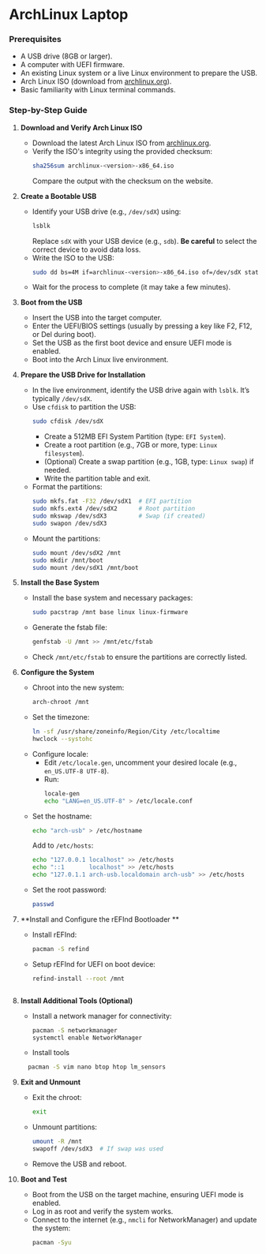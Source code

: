 # ArchLinux Laptop

### Prerequisites
- A USB drive (8GB or larger).
- A computer with UEFI firmware.
- An existing Linux system or a live Linux environment to prepare the USB.
- Arch Linux ISO (download from [archlinux.org](https://archlinux.org/download/)).
- Basic familiarity with Linux terminal commands.

### Step-by-Step Guide

1. **Download and Verify Arch Linux ISO**
   - Download the latest Arch Linux ISO from [archlinux.org](https://archlinux.org/download/).
   - Verify the ISO's integrity using the provided checksum:
     ```bash
     sha256sum archlinux-<version>-x86_64.iso
     ```
     Compare the output with the checksum on the website.

2. **Create a Bootable USB**
   - Identify your USB drive (e.g., `/dev/sdX`) using:
     ```bash
     lsblk
     ```
     Replace `sdX` with your USB device (e.g., `sdb`). **Be careful** to select the correct device to avoid data loss.
   - Write the ISO to the USB:
     ```bash
     sudo dd bs=4M if=archlinux-<version>-x86_64.iso of=/dev/sdX status=progress oflag=sync
     ```
   - Wait for the process to complete (it may take a few minutes).

3. **Boot from the USB**
   - Insert the USB into the target computer.
   - Enter the UEFI/BIOS settings (usually by pressing a key like F2, F12, or Del during boot).
   - Set the USB as the first boot device and ensure UEFI mode is enabled.
   - Boot into the Arch Linux live environment.

4. **Prepare the USB Drive for Installation**
   - In the live environment, identify the USB drive again with `lsblk`. It’s typically `/dev/sdX`.
   - Use `cfdisk` to partition the USB:
     ```bash
     sudo cfdisk /dev/sdX
     ```
     - Create a 512MB EFI System Partition (type: `EFI System`).
     - Create a root partition (e.g., 7GB or more, type: `Linux filesystem`).
     - (Optional) Create a swap partition (e.g., 1GB, type: `Linux swap`) if needed.
     - Write the partition table and exit.
   - Format the partitions:
     ```bash
     sudo mkfs.fat -F32 /dev/sdX1  # EFI partition
     sudo mkfs.ext4 /dev/sdX2      # Root partition
     sudo mkswap /dev/sdX3         # Swap (if created)
     sudo swapon /dev/sdX3
     ```
   - Mount the partitions:
     ```bash
     sudo mount /dev/sdX2 /mnt
     sudo mkdir /mnt/boot
     sudo mount /dev/sdX1 /mnt/boot
     ```

5. **Install the Base System**
   - Install the base system and necessary packages:
     ```bash
     sudo pacstrap /mnt base linux linux-firmware
     ```
   - Generate the fstab file:
     ```bash
     genfstab -U /mnt >> /mnt/etc/fstab
     ```
   - Check `/mnt/etc/fstab` to ensure the partitions are correctly listed.

6. **Configure the System**
   - Chroot into the new system:
     ```bash
     arch-chroot /mnt
     ```
   - Set the timezone:
     ```bash
     ln -sf /usr/share/zoneinfo/Region/City /etc/localtime
     hwclock --systohc
     ```
   - Configure locale:
     - Edit `/etc/locale.gen`, uncomment your desired locale (e.g., `en_US.UTF-8 UTF-8`).
     - Run:
       ```bash
       locale-gen
       echo "LANG=en_US.UTF-8" > /etc/locale.conf
       ```
   - Set the hostname:
     ```bash
     echo "arch-usb" > /etc/hostname
     ```
     Add to `/etc/hosts`:
     ```bash
     echo "127.0.0.1 localhost" >> /etc/hosts
     echo "::1       localhost" >> /etc/hosts
     echo "127.0.1.1 arch-usb.localdomain arch-usb" >> /etc/hosts
     ```
   - Set the root password:
     ```bash
     passwd
     ```

7. **Install and Configure the rEFInd Bootloader **
   - Install rEFInd:
     ```bash
     pacman -S refind
     ```
   - Setup rEFInd for UEFI on boot device:
     ```bash
     refind-install --root /mnt
     ```
     ```

8. **Install Additional Tools (Optional)**
   - Install a network manager for connectivity:
     ```bash
     pacman -S networkmanager
     systemctl enable NetworkManager
     ```
   - Install tools
   ```sh
     pacman -S vim nano btop htop lm_sensors
   ```

9. **Exit and Unmount**
   - Exit the chroot:
     ```bash
     exit
     ```
   - Unmount partitions:
     ```bash
     umount -R /mnt
     swapoff /dev/sdX3  # If swap was used
     ```
   - Remove the USB and reboot.

10. **Boot and Test**
    - Boot from the USB on the target machine, ensuring UEFI mode is enabled.
    - Log in as root and verify the system works.
    - Connect to the internet (e.g., `nmcli` for NetworkManager) and update the system:
      ```bash
      pacman -Syu
      ```
